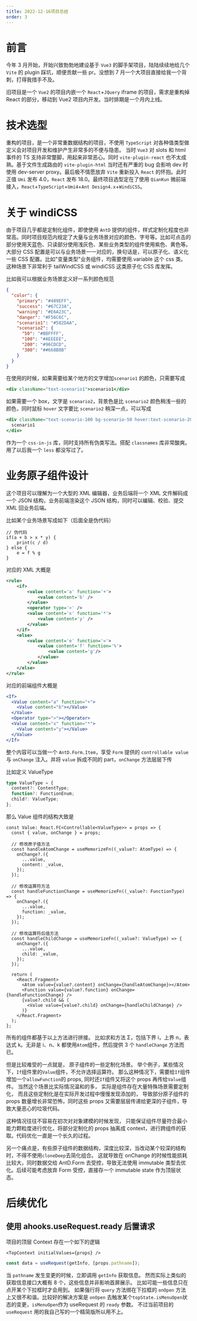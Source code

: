 ```yaml
---
title: 2022-12-16项目总结
order: 3
---
```


# 前言

今年 3 月开始，开始兴致勃勃地建设基于 `Vue3` 的脚手架项目，陆陆续续地给几个 `Vite` 的 plugin 踩坑，顺便贡献一些 pr。没想到 7 月一个大项目直接给我一个背刺，打得我措手不及。

旧项目是一个 `Vue2` 的项目内嵌一个 `React`+`JQuery` iframe 的项目，需求是重构掉 React 的部分，移动到 Vue2 项目内开发。当时排期是一个月内上线。

# 技术选型

重构的项目，是一个非常重数据结构的项目，不使用 `TypeScript` 对各种值类型做定义会对项目开发和维护产生非常多的不便与隐患。 当时 `Vue3` 对 slots 和 html 事件的 TS 支持非常蹩脚，用起来非常恶心。同时 `vite-plugin-react` 也不太成熟。基于文件生成路由的 `vite-plugin-html` 当时还有严重的 bug 会影响 dev 时使用 dev-server proxy。最后极不情愿放弃 `Vite` 重新投入 `React` 的怀抱。此时正值 `Umi` 发布 4.0，`React` 发布 18.0。最终项目选型定在了使用 `QianKun` 微前端接入，`React`+`TypeScript`+`Umi4`+`Ant Design4.x`+`WindiCSS`。

# 关于 windiCSS

由于项目几乎都是定制化组件，即使使用 `AntD` 提供的组件，样式定制化程度也非常高。同时项目规范内规定了大量与业务场景对应的颜色、字号等。比如可点击的部分使用天蓝色、只读部分使用浅灰色、某些业务类型的组件使用紫色、黄色等。大部分 CSS 配置是可以与业务场景一一对应的，换句话是，可以原子化、语义化一些 CSS 配置。比如"变量类型"业务组件，均需要使用.variable 这个 css 类。这种场景下非常利于 tailWindCSS 或 windiCSS 这类原子化 CSS 库发挥。

比如我可以根据业务场景定义好一系列颜色规范

```json
{
  "color": {
    "primary": "#409EFF",
    "success": "#67C23A",
    "warning": "#E6A23C",
    "danger": "#F56C6C",
    "scenario1": "#582DAA",
    "scenario2": {
      "50": "#BBFFFF",
      "100": "#AEEEEE",
      "200": "#96CDCD",
      "300": "##668B8B"
    }
  }
}
```

在使用的时候，如果需要给某个地方的文字增加`scenario1` 的颜色，只需要写成

```jsx | pure
<div className="text-scenario1">scenario1</div>
```

如果需要一个 box，文字是 `scenario2`，背景色是比 `scenario2` 颜色稍浅一些的颜色，同时鼠标 `hover` 文字要比 `scenario2` 稍深一点，可以写成

```jsx | pure
<div className="text-scenario-100 bg-scenario-50 hover:text-scenario-200">
  scenario1
</div>
```

作为一个 `css-in-js` 库，同时支持所有伪类写法。搭配 `classnames` 库非常酸爽。用了以后我一个 `less` 都没写过了。

# 业务原子组件设计

这个项目可以理解为一个大型的 XML 编辑器，业务后端将一个 XML 文件解码成一个 JSON 结构，业务前端渲染这个 JSON 结构，同时可以编辑、校验、提交 XML 回业务后端。

比如某个业务场景写成如下（后面全是伪代码）

```
// 伪代码
if(a + b > x * y) {
    print(c / d)
} else {
    e = f % g
}
```

对应的 XML 大概是

```xml
<rule>
    <if>
        <value content='a' function='+'>
            <value content='b' />
        </value>
        <operator type='>' />
        <value content='x' function='*'>
            <value content='y' />
        </value>
    </if>
    <else>
        <value content='e' function='='>
            <value content='f' function='%'>
                <value content='g'/>
            </value>
        </value>
    </else>
</rule>
```

对应的前端组件大概是

```jsx | pure
<If>
  <Value content="a" function="+">
    <Value content="b"></Value>
  </Value>
  <Operator type=">"></Operator>
  <Value content="x" function="*">
    <Value content="y"></Value>
  </Value>
</If>
```

整个内容可以当做一个 `AntD.Form.Item`，享受 `Form` 提供的 `controllable value` 与 `onChange` 注入。并将 `value` 拆成不同的 part，`onChange` 方法层层下传

比如定义 ValueType

```typescript
type ValueType = {
  content?: ContentType;
  function?: FunctionEnum;
  child?: ValueType;
};
```

那么 Value 组件的结构大致是

```tsx | pure
const Value: React.FC<Controllable<ValueType>> = props => {
  const { value, onChange } = props;

  // 修改原子值方法
  const handleAtomChange = useMemorizeFn((_value?: AtomType) => {
    onChange?.({
      ...value,
      content: _value,
    });
  });

  // 修改运算符方法
  const handleFunctionChange = useMemorizeFn((_value?: FunctionType) => {
    onChange?.({
      ...value,
      function: _value,
    });
  });

  // 修改运算符后值方法
  const handleChildChange = useMemorizeFn((_value?: ValueType) => {
    onChange?.({
      ...value,
      child: _value,
    });
  });

  return (
    <React.Fragment>
      <Atom value={value?.content} onChange={handleAtomChange}></Atom>
      <Function value={value?.function} onChange={handleFunctionChange} />
      {value?.child && (
        <Value value={value?.child} onChange={handleChildChange} />
      )}
    </React.Fragment>
  );
};
```

所有的组件都基于以上方法进行拼接。 比如求和方法 Σ，包括下界 i，上界 n，表达式 k。无非是 i、n、k 都使用`Atom`组件，然后提供 3 个 `handleChange` 方法而已。

但是比较难受的一点就是， 原子组件的一些定制化场景。 举个例子，某些情况下，`If`组件里的`Value`组件，不允许选择运算符。 那么这种情况下，需要给`If`组件增加一个`allowFunction`的 props, 同时还`If`组件又将这个 props 再传给`Value`组件。 当然这个场景比实际情况温和的多， 实际是组件存在大量特殊场景需要定制化， 而且这些定制化是在实际开发过程中慢慢发现添加的， 导致部分原子组件的 props 数量增长非常恐怖，同时这些 props 又需要层层传递给更深的子组件，导致大量恶心的垃圾代码。

这种情况往往不容易在初次对对象建模的时候发现， 只能保证组件尽量符合最小能力颗粒度进行优化，将部分定制化的 props 抽离成 context，进行跨组件的获取。代码优化一直是一个长久的过程。

另一个痛点是，有些原子组件的数据结构，深度比较深，当改动某个较深的结构时，不得不使用`cloneDeep`去简化组合。 这就导致在 onChange 的时候性能损耗比较大，同时数据交给 AntD.Form 去受控，导致无法使用 immutable 类型去优化。后续可能考虑放弃 Form 受控，直接存一个 immutable state 作为顶层状态。

# 后续优化

## 使用 ahooks.useRequest.ready 后置请求

项目的顶层 Context 存在一个如下的逻辑

```tsx | pure
<TopContext initialValues={props} />
```

```ts | pure
const data = useRequest(getInfo, [props.pathname]);
```

当 `pathname` 发生变更的时候，立即调用 `getInfo` 获取信息。 然而实际上类似的获取信息接口大概有 8 个，这些信息并非影响首屏展示。 比如可能一些信息只在点开某个下拉框时才会用到。 如果强行将 `query` 方法绑在下拉框的 `onOpen` 方法上又很不和谐。比较好的解决方案是 `onOpen` 去触发某个`topState.isMenuOpen`状态的变更，`isMenuOpen`作为 useRequest 的 `ready` 参数。 不过当前项目的 `useRequest` 用的我自己写的一个精简版所以用不上。
